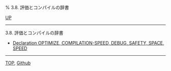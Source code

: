 % 3.8. 評価とコンパイルの辞書

[UP](3.html)  

---

3.8. 評価とコンパイルの辞書

- [Declaration OPTIMIZE, COMPILATION-SPEED, DEBUG, SAFETY, SPACE, SPEED](3.8.optimize.html)

---
[TOP](index.html),  [Github](https://github.com/nptcl/npt-japanese)

